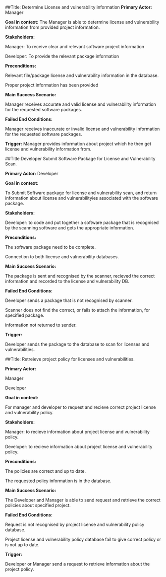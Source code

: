 ##Title: Determine License and vulnerability information
**Primary Actor:** Manager

**Goal in context:** The Manager is able to determine license and vulnerability information from provided project information.

**Stakeholders:**

Manager: To receive clear and relevant software project information

Developer: To provide the relevant package information


**Preconditions:**

Relevant file/package license and vulnerability information in the database.

Proper project information has been provided

**Main Success Scenario:**

Manager receives accurate and valid license and vulnerability information for the requested software packages.

**Failed End Conditions:**

Manager receives inaccurate or invalid license and vulnerability information for the requested software packages.


**Trigger:**
Manager provides information about project which he then get license and vulnerability information from.


##Title:Developer Submit Software Package for License and Vulnerability Scan.

**Primary Actor:** Developer

**Goal in context:**

To Submit Software package for license and vulnerability scan, and return information about license and vulnerabilityies associated with the software package.

**Stakeholders:**

Developer: to code and put together a software package that is recognised by the scanning software and gets the appropriate information.

**Preconditions:**

The software package need to be complete.

Connection to both license and vulnerability databases.



**Main Success Scenario:**

The package is sent and recognised by the scanner, recieved the correct information and recorded to the license and vulnerability DB.

**Failed End Conditions:**

Developer sends a package that is not recognised by scanner.

Scanner does not find the correct, or fails to attach the information, for specified package.

information not returned to sender.

**Trigger:**

Developer sends the package to the database to scan for licenses and vulnerabilities.

##Title: Retreieve project policy for licenses and vulnerabilities.

**Primary Actor:**

Manager

Developer

**Goal in context:**

For manager and developer to request and recieve correct project license and vulnerability policy.

**Stakeholders:**

Manager: to recieve information about project license and vulnerability policy.

Developer: to recieve information about project license and vulnerability policy.

**Preconditions:**

The policies are correct and up to date.

The requested policy information is in the database.

**Main Success Scenario:**

The Developer and Manager is able to send request and retrieve the correct policies about specified project.

**Failed End Conditions:**

Request is not recognised by project license and vulnerability policy database.

Project license and vulnerability policy database fail to give correct policy or is not up to date.



**Trigger:**

Developer or Manager send a request to retrieve information about the project policy.
